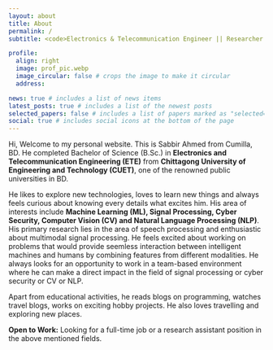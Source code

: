 ```yaml
---
layout: about
title: About
permalink: /
subtitle: <code>Electronics & Telecommunication Engineer || Researcher || ML & Cyber Security Enthusiast</code>

profile:
  align: right
  image: prof_pic.webp
  image_circular: false # crops the image to make it circular
  address:

news: true # includes a list of news items
latest_posts: true # includes a list of the newest posts
selected_papers: false # includes a list of papers marked as "selected={true}"
social: true # includes social icons at the bottom of the page
---
```


Hi, Welcome to my personal website. This is Sabbir Ahmed from Cumilla, BD. He completed Bachelor of Science (B.Sc.) in **Electronics and Telecommunication Engineering (ETE)** from **Chittagong University of Engineering and Technology (CUET)**, one of the renowned public universities in BD.

He likes to explore new technologies, loves to learn new things and always feels curious about knowing every details what excites him. His area of interests include **Machine Learning (ML), Signal Processing, Cyber Security, Computer Vision (CV) and Natural Language Processing (NLP)**. His primary research lies in the area of speech processing and enthusiastic about multimodal signal processing. He feels excited about working on problems that would provide seemless interaction between intelligent machines and humans by combining features from different modalities. He always looks for an opportunity to work in a team-based environment where he can make a direct impact in the field of signal processing or cyber security or CV or NLP.

Apart from educational activities, he reads blogs on programming, watches travel blogs, works on exciting hobby projects. He also loves travelling and exploring new places.

<div class='alert alert-warning' role='alert'>
<b>Open to Work:</b>
Looking for a full-time job or a research assistant position in the above mentioned fields.
</div>

